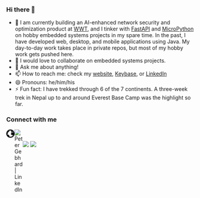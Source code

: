 ### Hi there 👋

- 🔭 I am currently building an AI-enhanced network security and optimization product at [WWT](https://www.wwt.com), and I tinker with [FastAPI](https://fastapi.tiangolo.com) and [MicroPython](https://micropython.org) on hobby embedded systems projects in my spare time. In the past, I have developed web, desktop, and mobile applications using Java. My day-to-day work takes place in private repos, but most of my hobby work gets pushed here.
- 👯 I would love to collaborate on embedded systems projects.
- 💬 Ask me about anything!
- 📫 How to reach me: check my [website](https://petergebhard.com), [Keybase](https://keybase.io/pgeb), or [LinkedIn](https://linkedin.com/in/pgebhard)
- 😄 Pronouns: he/him/his
- ⚡ Fun fact: I have trekked through 6 of the 7 continents. A three-week trek in Nepal up to and around Everest Base Camp was the highlight so far.

### Connect with me

[<img align="left" alt="petergebhard.com" width="22" src="https://raw.githubusercontent.com/iconic/open-iconic/master/svg/globe.svg" />][website]
[<img align="left" alt="Peter Gebhard | LinkedIn" width="22" src="https://cdn.jsdelivr.net/npm/simple-icons@v3/icons/linkedin.svg" />][linkedin]<br />

[website]: https://www.petergebhard.com
[linkedin]: https://linkedin.com/in/pgebhard

<!--
- 🔭 I’m currently working on ...
- 🌱 I’m currently learning Go, Kotlin, Ruby ...
- 👯 I’m looking to collaborate on ...
- 🤔 I’m looking for help with ...
- 💬 Ask me about ...
- 📫 How to reach me: ...
- 😄 Pronouns: ...
- ⚡ Fun fact: ...
-->

![](https://komarev.com/ghpvc/?username=pg)
![](https://hit.yhype.me/github/profile?user_id=28985)
